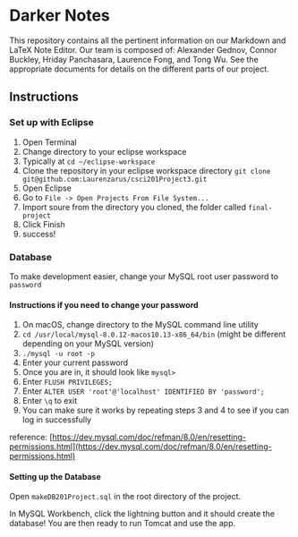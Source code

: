 # Darker Notes
This repository contains all the pertinent information on our Markdown and LaTeX Note Editor. Our team is composed of: Alexander Gednov, 
Connor Buckley, Hriday Panchasara, Laurence Fong, and Tong Wu. See the appropriate documents for details on the different 
parts of our project.

## Instructions

### Set up with Eclipse

1. Open Terminal
2. Change directory to your eclipse workspace
  1. Typically at `cd ~/eclipse-workspace`
1. Clone the repository in your eclipse workspace directory `git clone git@github.com:Laurenzarus/csci201Project3.git`
2. Open Eclipse
3. Go to `File -> Open Projects From File System...`
4. Import soure from the directory you cloned, the folder called `final-project`
5. Click Finish
6. success!

### Database

To make development easier, change your MySQL root user password to `password`

#### Instructions if you need to change your password

1. On macOS, change directory to the MySQL command line utility
  1. `cd /usr/local/mysql-8.0.12-macos10.13-x86_64/bin` (might be different depending on your MySQL version)
1. `./mysql -u root -p`
2. Enter your current password
3. Once you are in, it should look like `mysql> `
4. Enter `FLUSH PRIVILEGES;`
5. Enter `ALTER USER 'root'@'localhost' IDENTIFIED BY 'password';`
6. Enter `\q` to exit
7. You can make sure it works by repeating steps 3 and 4 to see if you can log in successfully

reference: [https://dev.mysql.com/doc/refman/8.0/en/resetting-permissions.html](https://dev.mysql.com/doc/refman/8.0/en/resetting-permissions.html)

#### Setting up the Database

Open `makeDB201Project.sql` in the root directory of the project.

In MySQL Workbench, click the lightning button and it should create the database! You are then ready to run Tomcat and use the app.
